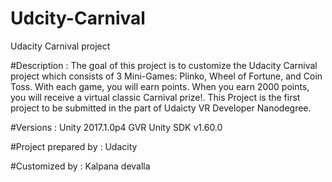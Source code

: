 # Udcity-Carnival
Udacity Carnival project

#Description :
The goal of this project is to customize the Udacity Carnival project which consists of 3 Mini-Games: Plinko, Wheel of Fortune, and Coin Toss. With each game, you will earn points. When you earn 2000 points, you will receive a virtual classic Carnival prize!.
This Project is the first project to be submitted in the part of Udaicty VR Developer Nanodegree.

#Versions :
 Unity 2017.1.0p4
 GVR Unity SDK v1.60.0


#Project prepared by : Udacity 

#Customized by :  Kalpana devalla
